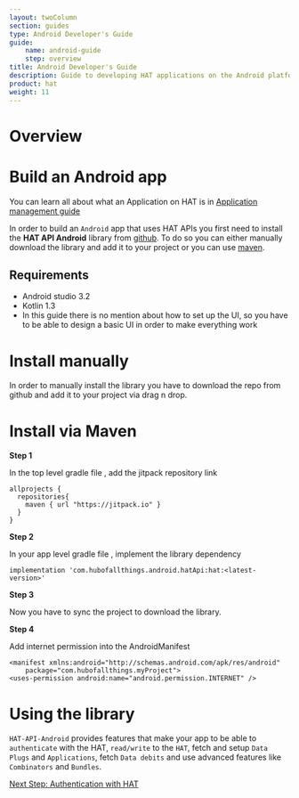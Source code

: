 ```yaml
---
layout: twoColumn
section: guides
type: Android Developer's Guide
guide:
    name: android-guide
    step: overview
title: Android Developer's Guide
description: Guide to developing HAT applications on the Android platform
product: hat
weight: 11
---
```

# Overview

# Build an Android app

You can learn all about what an Application on HAT is in [Application management guide](https://developers.hubofallthings.com/guides/application-management/)

In order to build an ```Android``` app that uses HAT APIs you first need to install the **HAT API Android** library from [github](https://github.com/Hub-of-all-Things/HAT-API-Android). To do so you can either manually download the library and add it to your project or you can use [maven](https://dl.bintray.com/lizchandler/HAT-API-Android/).

## Requirements

* Android studio 3.2
* Kotlin 1.3
* In this guide there is no mention about how to set up the UI, so you have to be able to design a basic UI in order to make everything work


# Install manually

In order to manually install the library you have to download the repo from github and add it to your project via drag n drop.

# Install via Maven

**Step 1**

In the top level gradle file , add the jitpack repository link

```javascriptnoselect
allprojects {
  repositories{
    maven { url "https://jitpack.io" }
  }
}
```

**Step 2**

In your app level gradle file , implement the library dependency

```javascriptnoselect
implementation 'com.hubofallthings.android.hatApi:hat:<latest-version>'
```

**Step 3**

Now you have to sync the project to download the library.

**Step 4**

Add internet permission into the AndroidManifest

```shellnoselect
<manifest xmlns:android="http://schemas.android.com/apk/res/android"
    package="com.hubofallthings.myProject">
<uses-permission android:name="android.permission.INTERNET" />

```

# Using the library

`HAT-API-Android` provides features that make your app to be able to `authenticate` with the HAT, `read/write` to the `HAT`, fetch and setup `Data Plugs` and `Applications`, fetch `Data debits` and use advanced features like `Combinators` and `Bundles`.


<nav class="pager-nav">
<a href="" style="display:none;"></a>
<a href="01-00-authenticate-with-hat.html">Next Step: Authentication with HAT</a>
</nav>
